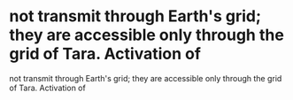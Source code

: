 # not transmit through Earth's grid; they are accessible only through the grid of Tara. Activation of

not transmit through Earth's grid; they are accessible only through the grid of Tara. Activation of